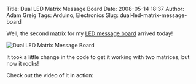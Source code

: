 Title: Dual LED Matrix Message Board
Date: 2008-05-14 18:37
Author: Adam Greig
Tags: Arduino, Electronics
Slug: dual-led-matrix-message-board

Well, the second matrix for my [LED message board][] arrived today!

![Dual LED Matrix Message Board](https://static.flickr.com/2243/2492602720_6b8e9090cc.jpg)

It took a little change in the code to get it working with two matrices,
but now it rocks!

Check out the video of it in action:  

<object width="425" height="355"><param name="movie" value="http://www.youtube.com/v/C1xpVda6cBo&amp;hl=en"></param><param name="wmode" value="transparent"></param><embed src="http://www.youtube.com/v/C1xpVda6cBo&amp;hl=en" type="application/x-shockwave-flash" wmode="transparent" width="425" height="355"></embed></object>

  [LED message board]: http://negativeacknowledge.com/2008/03/12/led-matrix-controller/
